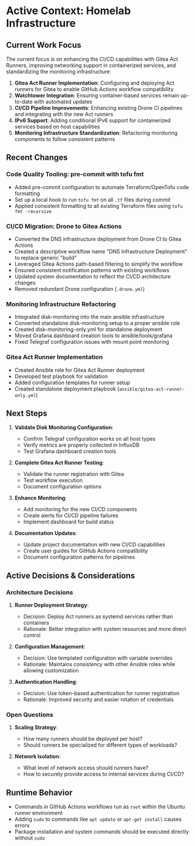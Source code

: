 # Active Context: Homelab Infrastructure

## Current Work Focus

The current focus is on enhancing the CI/CD capabilities with Gitea Act Runners, improving networking support in containerized services, and standardizing the monitoring infrastructure:

1. **Gitea Act Runner Implementation**: Configuring and deploying Act runners for Gitea to enable GitHub Actions workflow compatibility
2. **Watchtower Integration**: Ensuring container-based services remain up-to-date with automated updates
3. **CI/CD Pipeline Improvements**: Enhancing existing Drone CI pipelines and integrating with the new Act runners
4. **IPv6 Support**: Adding conditional IPv6 support for containerized services based on host capabilities
5. **Monitoring Infrastructure Standardization**: Refactoring monitoring components to follow consistent patterns

## Recent Changes

### Code Quality Tooling: pre-commit with tofu fmt
- Added pre-commit configuration to automate Terraform/OpenTofu code formatting
- Set up a local hook to run `tofu fmt` on all `.tf` files during commit
- Applied consistent formatting to all existing Terraform files using `tofu fmt -recursive`

### CI/CD Migration: Drone to Gitea Actions
- Converted the DNS infrastructure deployment from Drone CI to Gitea Actions
- Created a descriptive workflow name "DNS Infrastructure Deployment" to replace generic "build"
- Leveraged Gitea Actions path-based filtering to simplify the workflow
- Ensured consistent notification patterns with existing workflows
- Updated system documentation to reflect the CI/CD architecture changes
- Removed redundant Drone configuration (`.drone.yml`)

### Monitoring Infrastructure Refactoring
- Integrated disk-monitoring into the main ansible infrastructure
- Converted standalone disk-monitoring setup to a proper ansible role
- Created disk-monitoring-only.yml for standalone deployment
- Moved Grafana dashboard creation tools to ansible/tools/grafana
- Fixed Telegraf configuration issues with mount point monitoring

### Gitea Act Runner Implementation
- Created Ansible role for Gitea Act Runner deployment
- Developed test playbook for validation
- Added configuration templates for runner setup
- Created standalone deployment playbook (`ansible/gitea-act-runner-only.yml`)

## Next Steps

1. **Validate Disk Monitoring Configuration**:
   - Confirm Telegraf configuration works on all host types
   - Verify metrics are properly collected in InfluxDB
   - Test Grafana dashboard creation tools

2. **Complete Gitea Act Runner Testing**:
   - Validate the runner registration with Gitea
   - Test workflow execution
   - Document configuration options

3. **Enhance Monitoring**:
   - Add monitoring for the new CI/CD components
   - Create alerts for CI/CD pipeline failures
   - Implement dashboard for build status

4. **Documentation Updates**:
   - Update project documentation with new CI/CD capabilities
   - Create user guides for GitHub Actions compatibility
   - Document configuration patterns for pipelines

## Active Decisions & Considerations

### Architecture Decisions

1. **Runner Deployment Strategy**:
   - Decision: Deploy Act runners as systemd services rather than containers
   - Rationale: Better integration with system resources and more direct control

2. **Configuration Management**:
   - Decision: Use templated configuration with variable overrides
   - Rationale: Maintains consistency with other Ansible roles while allowing customization

3. **Authentication Handling**:
   - Decision: Use token-based authentication for runner registration
   - Rationale: Improved security and easier rotation of credentials

### Open Questions

1. **Scaling Strategy**:
   - How many runners should be deployed per host?
   - Should runners be specialized for different types of workloads?

2. **Network Isolation**:
   - What level of network access should runners have?
   - How to securely provide access to internal services during CI/CD?

## Runtime Behavior

- Commands in GitHub Actions workflows run as `root` within the Ubuntu runner environment
- Adding `sudo` to commands like `apt update` or `apt-get install` causes errors
- Package installation and system commands should be executed directly without `sudo`